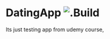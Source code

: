 # DatingApp ![.Build](https://github.com/NoEducation/DatingApp/workflows/.Build/badge.svg)
Its just testing app from udemy course,
